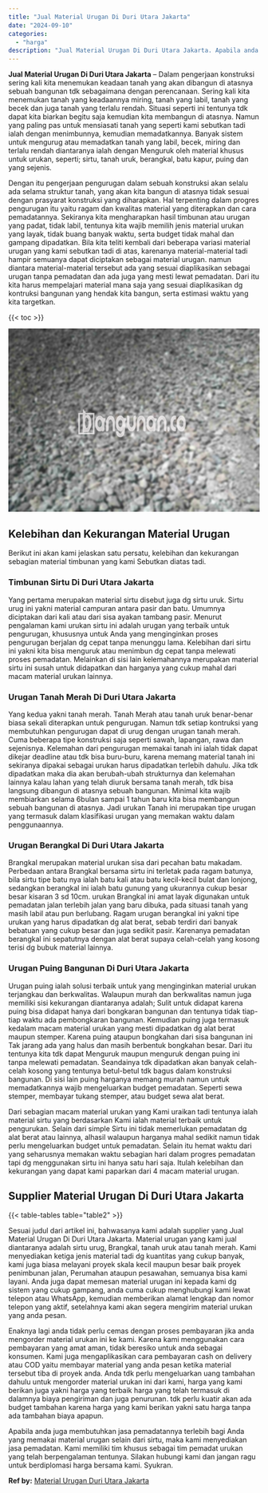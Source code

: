 ```yaml
---
title: "Jual Material Urugan Di Duri Utara Jakarta"
date: "2024-09-10"
categories: 
  - "harga"
description: "Jual Material Urugan Di Duri Utara Jakarta. Apabila anda juga membutuhkan jasa pemadatannya terlebih bagi Anda yang memakai material urugan selain dari sirtu..."
---
```


**Jual Material Urugan Di Duri Utara Jakarta** – Dalam pengerjaan konstruksi sering kali kita menemukan keadaan tanah yang akan dibangun di atasnya sebuah bangunan tdk sebagaimana dengan perencanaan. Sering kali kita menemukan tanah yang keadaannya miring, tanah yang labil, tanah yang becek dan juga tanah yang terlalu rendah. Situasi seperti ini tentunya tdk dapat kita biarkan begitu saja kemudian kita membangun di atasnya. Namun yang paling pas untuk mensiasati tanah yang seperti kami sebutkan tadi ialah dengan menimbunnya, kemudian memadatkannya. Banyak sistem untuk mengurug atau memadatkan tanah yang labil, becek, miring dan terlalu rendah diantaranya ialah dengan Menguruk oleh material khusus untuk urukan, seperti; sirtu, tanah uruk, berangkal, batu kapur, puing dan yang sejenis.

Dengan itu pengerjaan pengurugan dalam sebuah konstruksi akan selalu ada selama struktur tanah, yang akan kita bangun di atasnya tidak sesuai dengan prasyarat konstruksi yang diharapkan. Hal terpenting dalam progres pengurugan itu yaitu ragam dan kwalitas material yang diterapkan dan cara pemadatannya. Sekiranya kita mengharapkan hasil timbunan atau urugan yang padat, tidak labil, tentunya kita wajib memilih jenis material urukan yang layak, tidak buang banyak waktu, serta budget tidak mahal dan gampang dipadatkan. Bila kita teliti kembali dari beberapa variasi material urugan yang kami sebutkan tadi di atas, karenanya material-material tadi hampir semuanya dapat diciptakan sebagai material urugan. namun diantara material-material tersebut ada yang sesuai diaplikasikan sebagai urugan tanpa pemadatan dan ada juga yang mesti lewat pemadatan. Dari itu kita harus mempelajari material mana saja yang sesuai diaplikasikan dg kontruksi bangunan yang hendak kita bangun, serta estimasi waktu yang kita targetkan.

{{< toc >}}

![Jual Material Urugan Di Duri Utara Jakarta](/images/jual-urugan-10.png)

## Kelebihan dan Kekurangan Material Urugan

Berikut ini akan kami jelaskan satu persatu, kelebihan dan kekurangan sebagian material timbunan yang kami Sebutkan diatas tadi.

### Timbunan Sirtu Di Duri Utara Jakarta

Yang pertama merupakan material sirtu disebut juga dg sirtu uruk. Sirtu urug ini yakni material campuran antara pasir dan batu. Umumnya diciptakan dari kali atau dari sisa ayakan tambang pasir. Menurut pengalaman kami urukan sirtu ini adalah urugan yang terbaik untuk pengurugan, khususnya untuk Anda yang menginginkan proses pengurugan berjalan dg cepat tanpa menunggu lama. Kelebihan dari sirtu ini yakni kita bisa menguruk atau menimbun dg cepat tanpa melewati proses pemadatan. Melainkan di sisi lain kelemahannya merupakan material sirtu ini susah untuk didapatkan dan harganya yang cukup mahal dari macam material urukan lainnya.

### Urugan Tanah Merah Di Duri Utara Jakarta

Yang kedua yakni tanah merah. Tanah Merah atau tanah uruk benar-benar biasa sekali diterapkan untuk pengurugan. Namun tdk setiap kontruksi yang membutuhkan pengurugan dapat di urug dengan urugan tanah merah. Cuma beberapa tipe konstruksi saja seperti sawah, lapangan, rawa dan sejenisnya. Kelemahan dari pengurugan memakai tanah ini ialah tidak dapat dikejar deadline atau tdk bisa buru-buru, karena memang material tanah ini sekiranya dipakai sebagai urukan harus dipadatkan terlebih dahulu. Jika tdk dipadatkan maka dia akan berubah-ubah strukturnya dan kelemahan lainnya kalau lahan yang telah diuruk bersama tanah merah, tdk bisa langsung dibangun di atasnya sebuah bangunan. Minimal kita wajib membiarkan selama 6bulan sampai 1 tahun baru kita bisa membangun sebuah bangunan di atasnya. Jadi urukan Tanah ini merupakan tipe urugan yang termasuk dalam klasifikasi urugan yang memakan waktu dalam penggunaannya.

### Urugan Berangkal Di Duri Utara Jakarta

Brangkal merupakan material urukan sisa dari pecahan batu makadam. Perbedaan antara Brangkal bersama sirtu ini terletak pada ragam batunya, bila sirtu tipe batu nya ialah batu kali atau batu kecil-kecil bulat dan lonjong, sedangkan berangkal ini ialah batu gunung yang ukurannya cukup besar besar kisaran 3 sd 10cm. urukan Brangkal ini amat layak digunakan untuk pemadatan jalan terlebih jalan yang baru dibuka, pada situasi tanah yang masih labil atau pun berlubang. Ragam urugan berangkal ini yakni tipe urukan yang harus dipadatkan dg alat berat, sebab terdiri dari banyak bebatuan yang cukup besar dan juga sedikit pasir. Karenanya pemadatan berangkal ini sepatutnya dengan alat berat supaya celah-celah yang kosong terisi dg bubuk material lainnya.

### Urugan Puing Bangunan Di Duri Utara Jakarta

Urugan puing ialah solusi terbaik untuk yang menginginkan material urukan terjangkau dan berkwalitas. Walaupun murah dan berkwalitas namun juga memiliki sisi kekurangan diantaranya adalah; Sulit untuk didapat karena puing bisa didapat hanya dari bongkaran bangunan dan tentunya tidak tiap-tiap waktu ada pembongkaran bangunan. Kemudian puing juga termasuk kedalam macam material urukan yang mesti dipadatkan dg alat berat maupun stemper. Karena puing ataupun bongkahan dari sisa bangunan ini Tak jarang ada yang halus dan masih berbentuk bongkahan besar. Dari itu tentunya kita tdk dapat Menguruk maupun menguruk dengan puing ini tanpa melewati pemadatan. Seandainya tdk dipadatkan akan banyak celah-celah kosong yang tentunya betul-betul tdk bagus dalam konstruksi bangunan. Di sisi lain puing harganya memang murah namun untuk memadatkannya wajib mengeluarkan budget pemadatan. Seperti sewa stemper, membayar tukang stemper, atau budget sewa alat berat.

Dari sebagian macam material urukan yang Kami uraikan tadi tentunya ialah material sirtu yang berdasarkan Kami ialah material terbaik untuk pengurukan. Selain dari simple Sirtu ini tidak memerlukan pemadatan dg alat berat atau lainnya, alhasil walaupun harganya mahal sedikit namun tidak perlu mengeluarkan budget untuk pemadatan. Selain itu hemat waktu dari yang seharusnya memakan waktu sebagian hari dalam progres pemadatan tapi dg menggunakan sirtu ini hanya satu hari saja. Itulah kelebihan dan kekurangan yang dapat kami paparkan dari 4 macam material urugan.

## Supplier Material Urugan Di Duri Utara Jakarta

{{< table-tables table="table2" >}}

Sesuai judul dari artikel ini, bahwasanya kami adalah supplier yang Jual Material Urugan Di Duri Utara Jakarta. Material urugan yang kami jual diantaranya adalah sirtu urug, Brangkal, tanah uruk atau tanah merah. Kami menyediakan ketiga jenis material tadi dg kuantitas yang cukup banyak, kami juga biasa melayani proyek skala kecil maupun besar baik proyek penimbunan jalan, Perumahan ataupun pesawahan, semuanya bisa kami layani. Anda juga dapat memesan material urugan ini kepada kami dg sistem yang cukup gampang, anda cuma cukup menghubungi kami lewat telepon atau WhatsApp, kemudian memberikan alamat lengkap dan nomor telepon yang aktif, setelahnya kami akan segera mengirim material urukan yang anda pesan.

Enaknya lagi anda tidak perlu cemas dengan proses pembayaran jika anda mengorder material urukan ini ke kami. Karena kami menggunakan cara pembayaran yang amat aman, tidak beresiko untuk anda sebagai konsumen. Kami juga mengaplikasikan cara pembayaran cash on delivery atau COD yaitu membayar material yang anda pesan ketika material tersebut tiba di proyek anda. Anda tdk perlu mengeluarkan uang tambahan dahulu untuk mengorder material urukan ini dari kami, harga yang kami berikan juga yakni harga yang terbaik harga yang telah termasuk di dalamnya biaya pengiriman dan juga penurunan. tdk perlu kuatir akan ada budget tambahan karena harga yang kami berikan yakni satu harga tanpa ada tambahan biaya apapun.

Apabila anda juga membutuhkan jasa pemadatannya terlebih bagi Anda yang memakai material urugan selain dari sirtu, maka kami menyediakan jasa pemadatan. Kami memiliki tim khusus sebagai tim pemadat urukan yang telah berpengalaman tentunya. Silakan hubungi kami dan jangan ragu untuk berdiplomasi harga bersama kami. Syukran.

**Ref by:** [Material Urugan Duri Utara Jakarta](https://id.wikipedia.org/wiki/Material)
